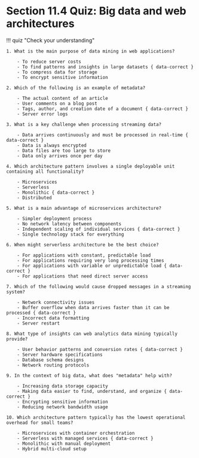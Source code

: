 # Section 11.4 Quiz: Big data and web architectures

!!! quiz "Check your understanding"

    1. What is the main purpose of data mining in web applications?

        - To reduce server costs
        - To find patterns and insights in large datasets { data-correct }
        - To compress data for storage
        - To encrypt sensitive information

    2. Which of the following is an example of metadata?

        - The actual content of an article
        - User comments on a blog post
        - Tags, author, and creation date of a document { data-correct }
        - Server error logs

    3. What is a key challenge when processing streaming data?

        - Data arrives continuously and must be processed in real-time { data-correct }
        - Data is always encrypted
        - Data files are too large to store
        - Data only arrives once per day

    4. Which architecture pattern involves a single deployable unit containing all functionality?

        - Microservices
        - Serverless
        - Monolithic { data-correct }
        - Distributed

    5. What is a main advantage of microservices architecture?

        - Simpler deployment process
        - No network latency between components
        - Independent scaling of individual services { data-correct }
        - Single technology stack for everything

    6. When might serverless architecture be the best choice?

        - For applications with constant, predictable load
        - For applications requiring very long processing times
        - For applications with variable or unpredictable load { data-correct }
        - For applications that need direct server access

    7. Which of the following would cause dropped messages in a streaming system?

        - Network connectivity issues
        - Buffer overflow when data arrives faster than it can be processed { data-correct }
        - Incorrect data formatting
        - Server restart

    8. What type of insights can web analytics data mining typically provide?

        - User behavior patterns and conversion rates { data-correct }
        - Server hardware specifications
        - Database schema designs
        - Network routing protocols

    9. In the context of big data, what does "metadata" help with?

        - Increasing data storage capacity
        - Making data easier to find, understand, and organize { data-correct }
        - Encrypting sensitive information
        - Reducing network bandwidth usage

    10. Which architecture pattern typically has the lowest operational overhead for small teams?

        - Microservices with container orchestration
        - Serverless with managed services { data-correct }
        - Monolithic with manual deployment
        - Hybrid multi-cloud setup
